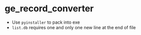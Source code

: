 # ge_record_converter

- Use `pyinstaller` to pack into exe
- `list.db` requires one and only one new line at the end of file